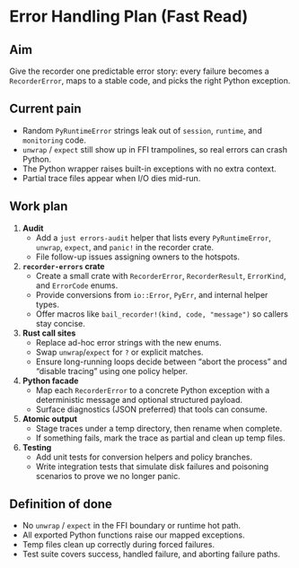 # Error Handling Plan (Fast Read)

## Aim
Give the recorder one predictable error story: every failure becomes a `RecorderError`, maps to a stable code, and picks the right Python exception.

## Current pain
- Random `PyRuntimeError` strings leak out of `session`, `runtime`, and `monitoring` code.
- `unwrap` / `expect` still show up in FFI trampolines, so real errors can crash Python.
- The Python wrapper raises built-in exceptions with no extra context.
- Partial trace files appear when I/O dies mid-run.

## Work plan
1. **Audit**
   - Add a `just errors-audit` helper that lists every `PyRuntimeError`, `unwrap`, `expect`, and `panic!` in the recorder crate.
   - File follow-up issues assigning owners to the hotspots.
2. **`recorder-errors` crate**
   - Create a small crate with `RecorderError`, `RecorderResult`, `ErrorKind`, and `ErrorCode` enums.
   - Provide conversions from `io::Error`, `PyErr`, and internal helper types.
   - Offer macros like `bail_recorder!(kind, code, "message")` so callers stay concise.
3. **Rust call sites**
   - Replace ad-hoc error strings with the new enums.
   - Swap `unwrap`/`expect` for `?` or explicit matches.
   - Ensure long-running loops decide between “abort the process” and “disable tracing” using one policy helper.
4. **Python facade**
   - Map each `RecorderError` to a concrete Python exception with a deterministic message and optional structured payload.
   - Surface diagnostics (JSON preferred) that tools can consume.
5. **Atomic output**
   - Stage traces under a temp directory, then rename when complete.
   - If something fails, mark the trace as partial and clean up temp files.
6. **Testing**
   - Add unit tests for conversion helpers and policy branches.
   - Write integration tests that simulate disk failures and poisoning scenarios to prove we no longer panic.

## Definition of done
- No `unwrap` / `expect` in the FFI boundary or runtime hot path.
- All exported Python functions raise our mapped exceptions.
- Temp files clean up correctly during forced failures.
- Test suite covers success, handled failure, and aborting failure paths.
